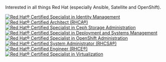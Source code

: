 Interested in all things Red Hat (especially Ansible, Satellite and OpenShift).

<!--START_SECTION:badges-->
[![Red Hat® Certified Specialist in Identity Management](https://images.credly.com/size/110x110/images/c79ddd59-b2b4-40bd-b3bd-e64a77bdde7e/image.png)](http://www.credly.com/badges/c5dc3713-6cd1-4c81-9f66-0192384a20ce "Red Hat® Certified Specialist in Identity Management")
[![Red Hat® Certified Architect (RHCA®)](https://images.credly.com/size/110x110/images/fdac57a1-cecc-4790-89da-ac5e6121fef1/image.png)](http://www.credly.com/badges/b52cfdec-be17-48f1-8213-092146275758 "Red Hat® Certified Architect (RHCA®)")
[![Red Hat® Certified Specialist in Ceph Storage Administration](https://images.credly.com/size/110x110/images/4fc42981-06da-4c34-8df8-e173260ad6f0/image.png)](http://www.credly.com/badges/4fd953c4-da37-4da4-83c4-15b501ed5262 "Red Hat® Certified Specialist in Ceph Storage Administration")
[![Red Hat® Certified Specialist in Deployment and Systems Management](https://images.credly.com/size/110x110/images/b72dbd4d-654b-499e-96cf-23c2e479ed5a/image.png)](http://www.credly.com/badges/05943021-5da6-4ec6-9e74-dea5496a88f6 "Red Hat® Certified Specialist in Deployment and Systems Management")
[![Red Hat® Certified Specialist in OpenShift Administration](https://images.credly.com/size/110x110/images/b8ca27dc-36f7-4ca4-ad86-b2610b5227ed/image.png)](http://www.credly.com/badges/a02c84e4-69a0-4cdd-9870-d01637d12dc6 "Red Hat® Certified Specialist in OpenShift Administration")
[![Red Hat® Certified System Administrator (RHCSA®)](https://images.credly.com/size/110x110/images/572de0ba-2c59-4816-a59d-b0e1687e45ee/image.png)](http://www.credly.com/badges/fbcaf56a-2fde-4cd7-9bd0-40e24dedf383 "Red Hat® Certified System Administrator (RHCSA®)")
[![Red Hat® Certified Engineer (RHCE®)](https://images.credly.com/size/110x110/images/19c4e804-54fe-4857-b022-7cfd5520596c/image.png)](http://www.credly.com/badges/3320603c-e1d6-4f97-940b-68522857a8aa "Red Hat® Certified Engineer (RHCE®)")
[![Red Hat® Certified Specialist in Virtualization](https://images.credly.com/size/110x110/images/f9b4de93-3647-41b9-a29c-9da66464a277/image.png)](http://www.credly.com/badges/bbb47844-1447-4009-beae-441a73a93c38 "Red Hat® Certified Specialist in Virtualization")
<!--END_SECTION:badges-->
